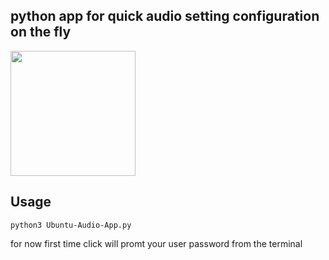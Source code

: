 ## python app for quick audio setting configuration on the fly

<img src="https://drive.google.com/uc?id=1v3JaTpenHigxHqgPXjh-olzC8Zl4K9k7" width="auto" height="200"/>

## Usage

```
python3 Ubuntu-Audio-App.py
```
for now first time click will promt your user password from the terminal
